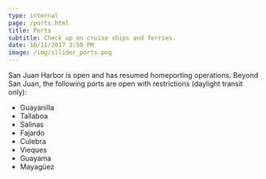 ```yaml
---
type: internal
page: /ports.html
title: Ports
subtitle: Check up on cruise ships and ferries.
date: 10/11/2017 2:50 PM
image: /img/sllider_ports.png
---
```

San Juan Harbor is open and has resumed homeporting operations. Beyond San Juan, the following ports are open with restrictions (daylight transit only):

* Guayanilla
* Tallaboa
* Salinas
* Fajardo
* Culebra
* Vieques
* Guayama
* Mayagüez

